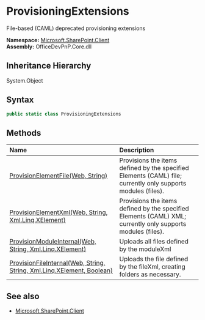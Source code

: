 # ProvisioningExtensions
File-based (CAML) deprecated provisioning extensions  

**Namespace:** [Microsoft.SharePoint.Client](Microsoft.SharePoint.Client.md)  
**Assembly:** OfficeDevPnP.Core.dll  
## Inheritance Hierarchy
System.Object  
## Syntax
```C#
public static class ProvisioningExtensions
```
## Methods
|**Name**|**Description**|
|:-----|:-----|
| [ProvisionElementFile(Web, String)](Microsoft.SharePoint.Client.ProvisioningExtensions.ProvisionElementFileWebString.md) | Provisions the items defined by the specified Elements (CAML) file; currently only supports modules (files).
| [ProvisionElementXml(Web, String, Xml.Linq.XElement)](Microsoft.SharePoint.Client.ProvisioningExtensions.ProvisionElementXmlWebStringXml.Linq.XElement.md) | Provisions the items defined by the specified Elements (CAML) XML; currently only supports modules (files).
| [ProvisionModuleInternal(Web, String, Xml.Linq.XElement)](Microsoft.SharePoint.Client.ProvisioningExtensions.ProvisionModuleInternalWebStringXml.Linq.XElement.md) | Uploads all files defined by the moduleXml
| [ProvisionFileInternal(Web, String, String, Xml.Linq.XElement, Boolean)](Microsoft.SharePoint.Client.ProvisioningExtensions.ProvisionFileInternalWebStringStringXml.Linq.XElementBoolean.md) | Uploads the file defined by the fileXml, creating folders as necessary.
## See also
- [Microsoft.SharePoint.Client](Microsoft.SharePoint.Client.md)
